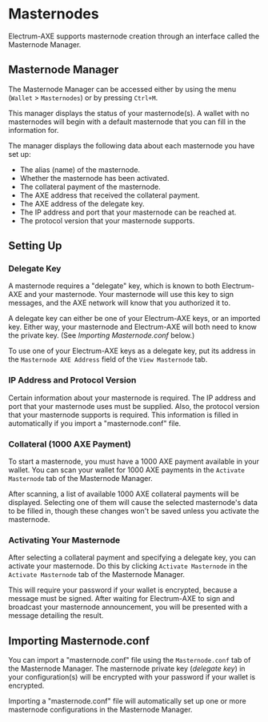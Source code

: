 # Masternodes

Electrum-AXE supports masternode creation through an interface called the Masternode Manager.

## Masternode Manager

The Masternode Manager can be accessed either by using the menu (`Wallet` > `Masternodes`) or
by pressing `Ctrl+M`.

This manager displays the status of your masternode(s). A wallet with no masternodes will begin
with a default masternode that you can fill in the information for.

The manager displays the following data about each masternode you have set up:

- The alias (name) of the masternode.
- Whether the masternode has been activated.
- The collateral payment of the masternode.
- The AXE address that received the collateral payment.
- The AXE address of the delegate key.
- The IP address and port that your masternode can be reached at.
- The protocol version that your masternode supports.

## Setting Up

### Delegate Key

A masternode requires a "delegate" key, which is known to both Electrum-AXE and your masternode.
Your masternode will use this key to sign messages, and the AXE network will know that you authorized
it to.

A delegate key can either be one of your Electrum-AXE keys, or an imported key. Either way, your masternode
and Electrum-AXE will both need to know the private key. (See *Importing Masternode.conf* below.)

To use one of your Electrum-AXE keys as a delegate key, put its address in the `Masternode AXE Address`
field of the `View Masternode` tab.

### IP Address and Protocol Version

Certain information about your masternode is required. The IP address and port that your masternode uses
must be supplied. Also, the protocol version that your masternode supports is required. This information is filled
in automatically if you import a "masternode.conf" file.

### Collateral (1000 AXE Payment)

To start a masternode, you must have a 1000 AXE payment available in your wallet.
You can scan your wallet for 1000 AXE payments in the `Activate Masternode` tab of the Masternode
Manager.

After scanning, a list of available 1000 AXE collateral payments will be displayed. Selecting one
of them will cause the selected masternode's data to be filled in, though these changes won't be saved
unless you activate the masternode.

### Activating Your Masternode

After selecting a collateral payment and specifying a delegate key, you can activate your masternode.
Do this by clicking `Activate Masternode` in the `Activate Masternode` tab of the Masternode Manager.

This will require your password if your wallet is encrypted, because a message must be signed. After
waiting for Electrum-AXE to sign and broadcast your masternode announcement, you will be presented with
a message detailing the result.

## Importing Masternode.conf

You can import a "masternode.conf" file using the `Masternode.conf` tab of the Masternode Manager.
The masternode private key (*delegate key*) in your configuration(s) will be encrypted with your
password if your wallet is encrypted.

Importing a "masternode.conf" file will automatically set up one or more masternode configurations in
the Masternode Manager.
